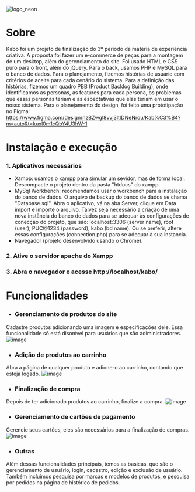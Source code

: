 ![logo_neon](https://github.com/user-attachments/assets/f6b2b61b-2ac6-4ceb-bbc9-41b16dc51deb)

# Sobre
Kabo foi um projeto de finalização do 3º período da matéria de experiência criativa. A proposta foi fazer um e-commerce de peças para a montagem de um desktop, além do gerenciamento do site. Foi usado HTML e CSS puro para o front, além do jQuery. Para o back, usamos PHP e MySQL para o banco de dados. Para o planejamento, fizemos histórias de usuário com critérios de aceite para cada cenário do sistema. Para a definição das histórias, fizemos um quadro PBB (Product Backlog Building), onde identificamos as personas, as features para cada persona, os problemas que essas personas teriam e as espectativas que elas teriam em usar o nosso sistema. Para o planejamento do design, foi feito uma prototipação no Figma: https://www.figma.com/design/nzBZwgl8vvj3ltIDNeNrou/Kab%C3%B4?m=auto&t=kuxl0m1cQbY4U3hW-1

# Instalação e execução
### 1. Aplicativos necessários
- Xampp: usamos o xampp para simular um sevidor, mas de forma local. Descompacte o projeto dentro da pasta "htdocs" do xampp. 
- MySql Workbench: recomendamos usar o workbench para a instalação do banco de dados. O arquivo de backup do banco de dados se chama "Database.sql". Abra o aplicativo, vá na aba Server, clique em Data import e importe o arquivo. Talvez seja necessário a criação de uma nova instância do banco de dados para se adequar às configurações de conecção do projeto, que são: localhost:3306 (server name), root (user), PUC@1234 (password), kabo (bd name). Ou se preferir, altere essas configurações (connection.php) para se adequar à sua instancia.
- Navegador (projeto desenvolvido usando o Chrome).
### 2. Ative o servidor apache do Xampp
### 3. Abra o navegador e acesse http://localhost/kabo/

# Funcionalidades
- ### Gerenciamento de produtos do site
Cadastre produtos adicionando uma imagem e especificações dele. Essa funcionalidade só está disonível para usuários que são adiministradores.
![image](https://github.com/user-attachments/assets/98c72bb7-344e-4872-ba74-96ab86be83c0)

- ### Adição de produtos ao carrinho
Abra a página de qualquer produto e adione-o ao carrinho, contando que esteja logado.
![image](https://github.com/user-attachments/assets/93e4f579-3d0d-4a83-9625-8c9727d93d80)

- ### Finalização de compra
Depois de ter adicionado produtos ao carrinho, finalize a compra.
![image](https://github.com/user-attachments/assets/3f28e1ce-0fa8-40d8-9cc7-8264dfdede72)

- ### Gerenciamento de cartões de pagamento
Gerencie seus cartões, eles são necessários para a finalização de compras.
![image](https://github.com/user-attachments/assets/2a823ff6-08c0-4d18-9f0c-27f992f7ff43)

- ### Outras
Além dessas funcionalidades principais, temos as basicas, que são o gerenciamento de usuário, login, cadastro, edição e exclusão de usuário. Também incluimos pesquisa por marcas e modelos de produtos, e pesquisa por pedidos na página de histórico de pedidos.
